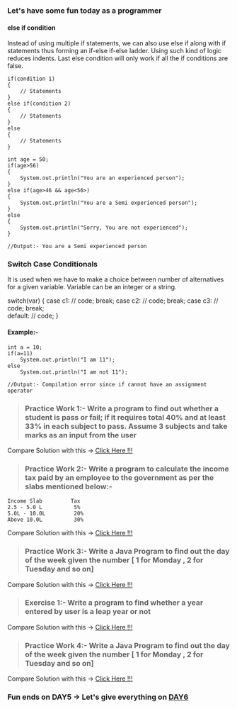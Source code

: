 ### Let's have some fun today as a programmer

#### else if condition

Instead of using multiple if statements, we can also use else if along with if statements thus forming an if-else if-else ladder. Using such kind of logic reduces indents. Last else condition will only work if all the if conditions are false.

    if(condition 1)
    {
        // Statements
    }
    else if(condition 2)
    {
        // Statements
    }
    else
    {
        // Statements
    }

    int age = 50;
    if(age>56)
    {
        System.out.println("You are an experienced person");
    }
    else if(age>46 && age<56>)
    {
        System.out.println("You are a Semi experienced person");
    }
    else
    {
        System.out.println("Sorry, You are not experienced");
    }

    //Output:- You are a Semi experienced person

### Switch Case Conditionals

It is used when we have to make a choice between number of alternatives for a given variable. Variable can be an integer or a string.

switch(var)
{
        case c1:
                // code;
                    break;
        case c2:
                // code;
                    break;
        case c3:
                // code;
                    break;                    
        default:
                // code;
}   

#### Example:-

    int a = 10;
    if(a=11)
        System.out.println("I am 11");
    else
        System.out.println("I am not 11");

    //Output:- Compilation error since if cannot have an assignment operator

> ### Practice Work 1:- Write a program to find out whether a student is pass or fail; if it requires total 40% and at least 33% in each subject to pass. Assume 3 subjects and take marks as an input from the user

Compare Solution with this -> [Click Here !!!](https://github.com/manjunathnmessi/Mission-Google/blob/master/Day5/Programs/Check_Pass.java)

> ### Practice Work 2:- Write a program to calculate the income tax paid by an employee to the government as per the slabs mentioned below:- 

    Income Slab         Tax
    2.5 - 5.0 L          5%
    5.0L - 10.0L         20%
    Above 10.0L          30%

Compare Solution with this -> [Click Here !!!](https://github.com/manjunathnmessi/Mission-Google/blob/master/Day5/Programs/Calculate_Income_Tax.java)

> ### Practice Work 3:- Write a Java Program to find out the day of the week given the number [ 1 for Monday , 2 for Tuesday and so on]

Compare Solution with this -> [Click Here !!!](https://github.com/manjunathnmessi/Mission-Google/blob/master/Day5/Programs/Check_Day.java)

> ### Exercise 1:- Write a program to find whether a year entered by user is a leap year or not

Compare Solution with this -> [Click Here !!!](https://github.com/manjunathnmessi/Mission-Google/blob/master/Day5/Programs/Check_Leap_Year.java)

> ### Practice Work 4:- Write a Java Program to find out the day of the week given the number [ 1 for Monday , 2 for Tuesday and so on]

Compare Solution with this -> [Click Here !!!](https://github.com/manjunathnmessi/Mission-Google/blob/master/Day5/Programs/Check_Day.java)

### Fun ends on DAY5 -> Let's give everything on [DAY6](https://github.com/manjunathnmessi/Mission-Google/tree/master/Day6)